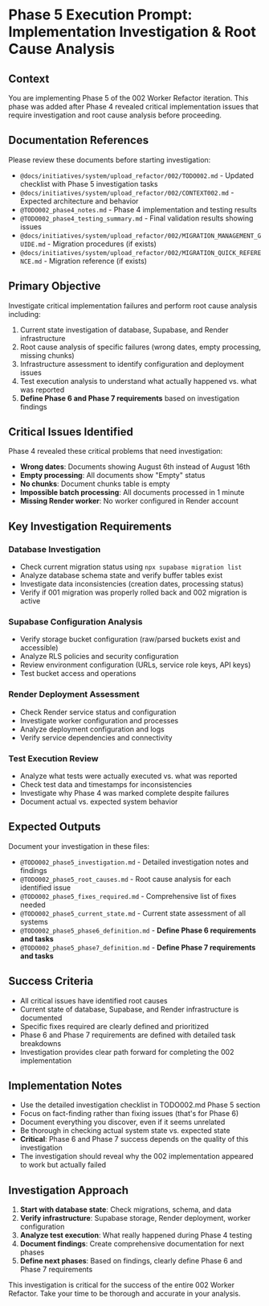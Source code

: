 # Phase 5 Execution Prompt: Implementation Investigation & Root Cause Analysis

## Context
You are implementing Phase 5 of the 002 Worker Refactor iteration. This phase was added after Phase 4 revealed critical implementation issues that require investigation and root cause analysis before proceeding.

## Documentation References
Please review these documents before starting investigation:
- `@docs/initiatives/system/upload_refactor/002/TODO002.md` - Updated checklist with Phase 5 investigation tasks
- `@docs/initiatives/system/upload_refactor/002/CONTEXT002.md` - Expected architecture and behavior
- `@TODO002_phase4_notes.md` - Phase 4 implementation and testing results
- `@TODO002_phase4_testing_summary.md` - Final validation results showing issues
- `@docs/initiatives/system/upload_refactor/002/MIGRATION_MANAGEMENT_GUIDE.md` - Migration procedures (if exists)
- `@docs/initiatives/system/upload_refactor/002/MIGRATION_QUICK_REFERENCE.md` - Migration reference (if exists)

## Primary Objective
Investigate critical implementation failures and perform root cause analysis including:
1. Current state investigation of database, Supabase, and Render infrastructure
2. Root cause analysis of specific failures (wrong dates, empty processing, missing chunks)
3. Infrastructure assessment to identify configuration and deployment issues
4. Test execution analysis to understand what actually happened vs. what was reported
5. **Define Phase 6 and Phase 7 requirements** based on investigation findings

## Critical Issues Identified
Phase 4 revealed these critical problems that need investigation:
- **Wrong dates**: Documents showing August 6th instead of August 16th
- **Empty processing**: All documents show "Empty" status
- **No chunks**: Document chunks table is empty
- **Impossible batch processing**: All documents processed in 1 minute
- **Missing Render worker**: No worker configured in Render account

## Key Investigation Requirements

### Database Investigation
- Check current migration status using `npx supabase migration list`
- Analyze database schema state and verify buffer tables exist
- Investigate data inconsistencies (creation dates, processing status)
- Verify if 001 migration was properly rolled back and 002 migration is active

### Supabase Configuration Analysis
- Verify storage bucket configuration (raw/parsed buckets exist and accessible)
- Analyze RLS policies and security configuration
- Review environment configuration (URLs, service role keys, API keys)
- Test bucket access and operations

### Render Deployment Assessment
- Check Render service status and configuration
- Investigate worker configuration and processes
- Analyze deployment configuration and logs
- Verify service dependencies and connectivity

### Test Execution Review
- Analyze what tests were actually executed vs. what was reported
- Check test data and timestamps for inconsistencies
- Investigate why Phase 4 was marked complete despite failures
- Document actual vs. expected system behavior

## Expected Outputs
Document your investigation in these files:
- `@TODO002_phase5_investigation.md` - Detailed investigation notes and findings
- `@TODO002_phase5_root_causes.md` - Root cause analysis for each identified issue
- `@TODO002_phase5_fixes_required.md` - Comprehensive list of fixes needed
- `@TODO002_phase5_current_state.md` - Current state assessment of all systems
- `@TODO002_phase5_phase6_definition.md` - **Define Phase 6 requirements and tasks**
- `@TODO002_phase5_phase7_definition.md` - **Define Phase 7 requirements and tasks**

## Success Criteria
- All critical issues have identified root causes
- Current state of database, Supabase, and Render infrastructure is documented
- Specific fixes required are clearly defined and prioritized
- Phase 6 and Phase 7 requirements are defined with detailed task breakdowns
- Investigation provides clear path forward for completing the 002 implementation

## Implementation Notes
- Use the detailed investigation checklist in TODO002.md Phase 5 section
- Focus on fact-finding rather than fixing issues (that's for Phase 6)
- Document everything you discover, even if it seems unrelated
- Be thorough in checking actual system state vs. expected state
- **Critical**: Phase 6 and Phase 7 success depends on the quality of this investigation
- The investigation should reveal why the 002 implementation appeared to work but actually failed

## Investigation Approach
1. **Start with database state**: Check migrations, schema, and data
2. **Verify infrastructure**: Supabase storage, Render deployment, worker configuration
3. **Analyze test execution**: What really happened during Phase 4 testing
4. **Document findings**: Create comprehensive documentation for next phases
5. **Define next phases**: Based on findings, clearly define Phase 6 and Phase 7 requirements

This investigation is critical for the success of the entire 002 Worker Refactor. Take your time to be thorough and accurate in your analysis.